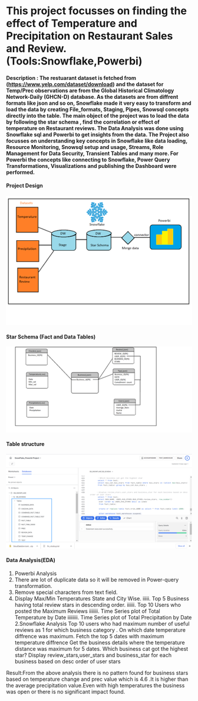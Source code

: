 # This project focusses on  finding the effect of Temperature and Precipitation on Restaurant Sales and Review.(Tools:Snowflake,Powerbi)

#### Description : The restuarant dataset is fetched from (https://www.yelp.com/dataset/download) and the dataset for Temp/Prec observations are from the Global Historical Climatology Network-Daily (GHCN-D) database. As the datasets are from diffrent formats like json and so on, Snowflake made it  very easy to transform and load the data by creating File_formats, Staging, Pipes, Snowsql concepts directly into the table. The main object of the project was to load the data by following the star schema , find the correlation or effect of temperature on Restaurant reviews. The Data Analysis was done using Snowflake sql and Powerbi to get insights from the data. The Project also focusses on understanding key concepts in Snowflake like data loading, Resource Monitoring, Snowsql setup and usage, Streams, Role Management for Data Security, Transient Tables and many more. For Powerbi the concepts like connecting to Snowflake, Power Query Transformations, Visualizations and publishing the Dashboard were performed.

 #### Project Design
![plot](architecture.png)
#### Star Schema (Fact and Data Tables)
![plot](star_schema.png)
#### Table structure
![plot](Table_structure_snowflake.png)
#### Data Analysis(EDA)
1. Powerbi Analysis
1. There are lot of duplicate data so it will be removed in Power-query transformation.
2. Remove special characters from text field.
3. Display Max/Min Temperatures State and City Wise.
iiiii. Top 5 Business having total review stars in descending order.
iiiiii. Top 10 Users who posted the Maximum Reviews
iiiiiii. Time Series plot of Total Temperature by Date
iiiiiiii. Time Series plot of Total Precipitation by Date
2.Snowflake Analysis
Top 10 users who had maximum number of useful reviews as 1 for which business category .
On which date temperature diffrence was maximum.
Fetch the top 5 dates with maximum temperature diffrence
Get the business details where the temperature distance was maximum for 5 dates.
Which business cat got the highest star?
Display review_stars,user_stars and business_star for each business based on desc order of user stars 

Result:From the above analysis there is no pattern found for business stars based on temperature change and prec value which is 4.6 .It is higher than the average precipitation value.Even with high temperatures the business was open or there is no significant impact found.
